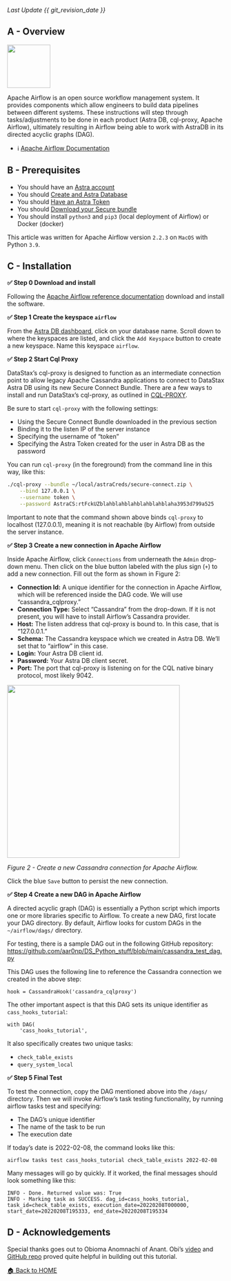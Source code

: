 *Last Update {{ git_revision_date }}*

## A - Overview

<img src="../../../../img/airflow/airflow-image.png" height="100px" />

Apache Airflow is an open source workflow management system. It provides components which allow engineers to build data pipelines between different systems. These instructions will step through tasks/adjustments to be done in each product (Astra DB, cql-proxy, Apache Airflow), ultimately resulting in Airflow being able to work with AstraDB in its directed acyclic graphs (DAG).

- ℹ️ [Apache Airflow Documentation](https://airflow.apache.org/docs/apache-airflow/stable/index.html)

## B - Prerequisites

- You should have an [Astra account](http://astra.datastax.com/)
- You should [Create and Astra Database](/docs/pages/astra/create-instance/)
- You should [Have an Astra Token](/docs/pages/astra/create-token/)
- You should [Download your Secure bundle](/docs/pages/astra/download-scb/)
- You should install `python3` and `pip3` (local deployment of Airflow) or Docker (docker)

This article was written for Apache Airflow version `2.2.3` on `MacOS` with Python `3.9`.

## C - Installation

**✅ Step 0 Download and install**

Following the [Apache Airflow reference documentation](https://airflow.apache.org/docs/apache-airflow/stable/installation/index.html) download and install the software.

**✅ Step 1 Create the keyspace `airflow`**

From the [Astra DB dashboard](https://astra.datastax.com), click on your database name. Scroll down to where the keyspaces are listed, and click the `Add Keyspace` button to create a new keyspace. Name this keyspace `airflow`.

**✅ Step 2 Start Cql Proxy**

DataStax’s cql-proxy is designed to function as an intermediate connection point to allow legacy Apache Cassandra applications to connect to DataStax Astra DB using its new Secure Connect Bundle. There are a few ways to install and run DataStax’s cql-proxy, as outlined in [CQL-PROXY](/docs/pages/astra/cqlproxy).

Be sure to start `cql-proxy` with the following settings:

- Using the Secure Connect Bundle downloaded in the previous section
- Binding it to the listen IP of the server instance
- Specifying the username of “token”
- Specifying the Astra Token created for the user in Astra DB as the password

You can run `cql-proxy` (in the foreground) from the command line in this way, like this:

```bash
./cql-proxy --bundle ~/local/astraCreds/secure-connect.zip \
    --bind 127.0.0.1 \
    --username token \
    --password AstraCS:rtFckUZblahblahblahblahblahblaha3953d799a525
```

Important to note that the command shown above binds `cql-proxy` to localhost (127.0.0.1), meaning it is not reachable (by Airflow) from outside the server instance.

**✅ Step 3 Create a new connection in Apache Airflow**

Inside Apache Airflow, click `Connections` from underneath the `Admin` drop-down menu. Then click on the blue button labeled with the plus sign (`+`) to add a new connection. Fill out the form as shown in Figure 2:

- **Connection Id:** A unique identifier for the connection in Apache Airflow, which will be referenced inside the DAG code. We will use “cassandra_cqlproxy.”
- **Connection Type:** Select “Cassandra” from the drop-down. If it is not present, you will have to install Airflow’s Cassandra provider.
- **Host:** The listen address that cql-proxy is bound to. In this case, that is “127.0.0.1.”
- **Schema:** The Cassandra keyspace which we created in Astra DB. We’ll set that to “airflow” in this case.
- **Login:** Your Astra DB client id.
- **Password:** Your Astra DB client secret.
- **Port:** The port that cql-proxy is listening on for the CQL native binary protocol, most likely 9042.

<img src="../../../../img/airflow/airflow-connection.png" height="400px" />

_Figure 2 - Create a new Cassandra connection for Apache Airflow._

Click the blue `Save` button to persist the new connection.

**✅ Step 4 Create a new DAG in Apache Airflow**

A directed acyclic graph (DAG) is essentially a Python script which imports one or more libraries specific to Airflow. To create a new DAG, first locate your DAG directory. By default, Airflow looks for custom DAGs in the `~/airflow/dags/` directory.

For testing, there is a sample DAG out in the following GitHub repository:
https://github.com/aar0np/DS_Python_stuff/blob/main/cassandra_test_dag.py

This DAG uses the following line to reference the Cassandra connection we created in the above step:

```
hook = CassandraHook('cassandra_cqlproxy')
```

The other important aspect is that this DAG sets its unique identifier as `cass_hooks_tutorial`:

```
with DAG(
    'cass_hooks_tutorial',
```

It also specifically creates two unique tasks:

- `check_table_exists`
- `query_system_local`

**✅ Step 5 Final Test**

To test the connection, copy the DAG mentioned above into the `/dags/` directory. Then we will invoke Airflow’s task testing functionality, by running airflow tasks test and specifying:

- The DAG’s unique identifier
- The name of the task to be run
- The execution date

If today’s date is 2022-02-08, the command looks like this:

```
airflow tasks test cass_hooks_tutorial check_table_exists 2022-02-08
```

Many messages will go by quickly. If it worked, the final messages should look something like this:

```
INFO - Done. Returned value was: True
INFO - Marking task as SUCCESS. dag_id=cass_hooks_tutorial, task_id=check_table_exists, execution_date=20220208T000000, start_date=20220208T195333, end_date=20220208T195334
```

## D - Acknowledgements

Special thanks goes out to Obioma Anomnachi of Anant. Obi’s [video](https://www.youtube.com/watch?v=h2OCveciEIA) and [GitHub repo](https://github.com/anomnaco/AirflowCassandra) proved quite helpful in building out this tutorial.

[🏠 Back to HOME](https://awesome-astra.github.io/docs/)
